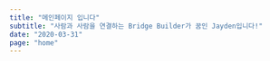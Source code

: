 ```yaml
---
title: "메인페이지 입니다"
subtitle: "사람과 사람을 연결하는 Bridge Builder가 꿈인 Jayden입니다!"
date: "2020-03-31"
page: "home"
---
```


